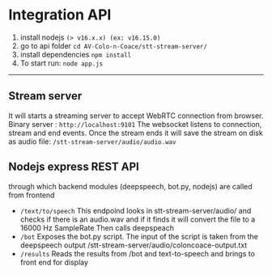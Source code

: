 # Integration API

1. install nodejs `(> v16.x.x) (ex: v16.15.0)`
2. go to api folder `cd AV-Colo-n-Coace/stt-stream-server/`
3. install dependencies `npm install`
4. To start run: `node app.js`

------------

## Stream server

It will starts a streaming server to accept WebRTC connection from browser. 
Binary server : `http://localhost:9101` 
The websocket listens to connection, stream and end  events. Once the stream ends it will save the stream on disk as audio file: `/stt-stream-server/audio/audio.wav`

## Nodejs express REST API

through which backend modules (deepspeech, bot.py, nodejs) are called from frontend
 - `/text/to/speech`
    This endpoind looks in stt-stream-server/audio/ and checks if there is an audio.wav and if it finds it will convert the file to a 16000 Hz SampleRate Then calls deepspeach 
 - `/bot` 
Exposes the bot.py script. The input of the script is taken from the deepspeech output /stt-stream-server/audio/coloncoace-output.txt 
 - `/results`
Reads the results from /bot and text-to-speech and brings to front end for display

    


